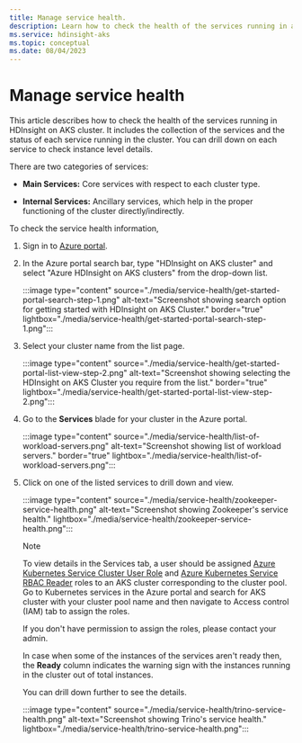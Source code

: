 ```yaml
---
title: Manage service health.
description: Learn how to check the health of the services running in a cluster.
ms.service: hdinsight-aks
ms.topic: conceptual
ms.date: 08/04/2023
---
```


# Manage service health

This article describes how to check the health of the services running in HDInsight on AKS cluster. It includes the collection of the services and the status of each service running in the cluster. 
You can drill down on each service to check instance level details.

There are two categories of services:

* **Main Services:** Core services with respect to each cluster type.

* **Internal Services:** Ancillary services, which help in the proper functioning of the cluster directly/indirectly.

To check the service health information, 

1. Sign in to [Azure portal](https://portal.azure.com).
  
1. In the Azure portal search bar, type "HDInsight on AKS cluster" and select "Azure HDInsight on AKS clusters" from the drop-down list.
  
   :::image type="content" source="./media/service-health/get-started-portal-search-step-1.png" alt-text="Screenshot showing search option for getting started with HDInsight on AKS Cluster." border="true" lightbox="./media/service-health/get-started-portal-search-step-1.png":::
  
1. Select your cluster name from the list page.
  
   :::image type="content" source="./media/service-health/get-started-portal-list-view-step-2.png" alt-text="Screenshot showing selecting the HDInsight on AKS Cluster you require from the list." border="true" lightbox="./media/service-health/get-started-portal-list-view-step-2.png"::: 
   
1. Go to the **Services** blade for your cluster in the Azure portal.
   
    :::image type="content" source="./media/service-health/list-of-workload-servers.png" alt-text="Screenshot showing list of workload servers." border="true" lightbox="./media/service-health/list-of-workload-servers.png":::
   
1. Click on one of the listed services to drill down and view.
   
    :::image type="content" source="./media/service-health/zookeeper-service-health.png" alt-text="Screenshot showing Zookeeper's service health." lightbox="./media/service-health/zookeeper-service-health.png":::

    > [!NOTE]
    > To view details in the Services tab, a user should be assigned [Azure Kubernetes Service Cluster User Role](/azure/role-based-access-control/built-in-roles#azure-kubernetes-service-cluster-user-role) and [Azure Kubernetes Service RBAC Reader](/azure/role-based-access-control/built-in-roles#azure-kubernetes-service-rbac-reader) roles to an AKS cluster corresponding to the cluster pool. Go to Kubernetes services in the Azure portal and search for AKS cluster with your cluster pool name and then navigate to Access control (IAM) tab to assign the roles.
    >
    > If you don't have permission to assign the roles, please contact your admin.
            
   In case when some of the instances of the services aren't ready then, the **Ready** column indicates the warning sign with the instances running in the cluster out of total instances. 

   You can drill down further to see the details.
   
    :::image type="content" source="./media/service-health/trino-service-health.png" alt-text="Screenshot showing Trino's service health." lightbox="./media/service-health/trino-service-health.png":::
      
